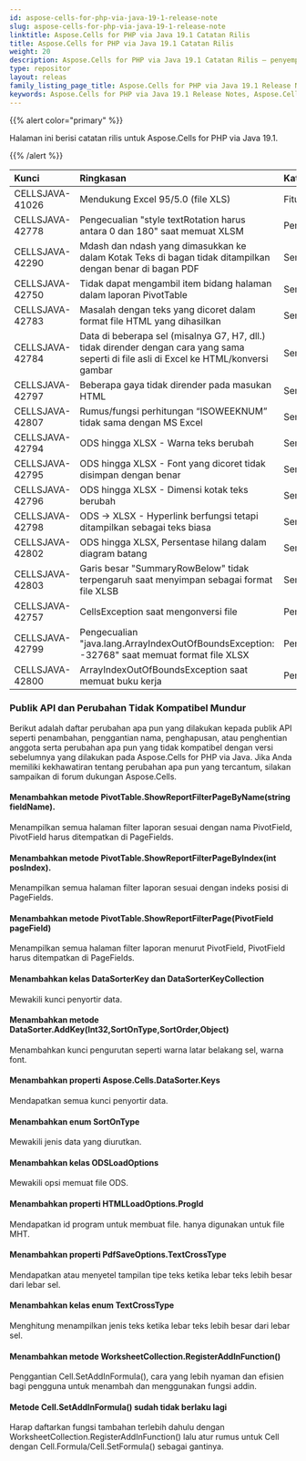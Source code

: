 ```yaml
---
id: aspose-cells-for-php-via-java-19-1-release-note
slug: aspose-cells-for-php-via-java-19-1-release-note
linktitle: Aspose.Cells for PHP via Java 19.1 Catatan Rilis
title: Aspose.Cells for PHP via Java 19.1 Catatan Rilis
weight: 20
description: Aspose.Cells for PHP via Java 19.1 Catatan Rilis – penyempurnaan terkini, fitur baru, dan perbaikan
type: repositor
layout: releas
family_listing_page_title: Aspose.Cells for PHP via Java 19.1 Release Note
keywords: Aspose.Cells for PHP via Java 19.1 Release Notes, Aspose.Cells for PHP via Java 19.1 updates and fixe
---
```

{{% alert color="primary" %}} 

Halaman ini berisi catatan rilis untuk Aspose.Cells for PHP via Java 19.1.

{{% /alert %}} 

|**Kunci**|**Ringkasan**|**Kategori**|
| :- | :- | :- |
|CELLSJAVA-41026|Mendukung Excel 95/5.0 (file XLS)|Fitur baru|
|CELLSJAVA-42778|Pengecualian "style textRotation harus antara 0 dan 180" saat memuat XLSM|Peningkatan|
|CELLSJAVA-42290|Mdash dan ndash yang dimasukkan ke dalam Kotak Teks di bagan tidak ditampilkan dengan benar di bagan PDF|Serangga|
|CELLSJAVA-42750|Tidak dapat mengambil item bidang halaman dalam laporan PivotTable|Serangga|
|CELLSJAVA-42783|Masalah dengan teks yang dicoret dalam format file HTML yang dihasilkan|Serangga|
|CELLSJAVA-42784|Data di beberapa sel (misalnya G7, H7, dll.) tidak dirender dengan cara yang sama seperti di file asli di Excel ke HTML/konversi gambar|Serangga|
|CELLSJAVA-42797|Beberapa gaya tidak dirender pada masukan HTML|Serangga|
|CELLSJAVA-42807|Rumus/fungsi perhitungan “ISOWEEKNUM” tidak sama dengan MS Excel|Serangga|
|CELLSJAVA-42794|ODS hingga XLSX - Warna teks berubah|Serangga|
|CELLSJAVA-42795|ODS hingga XLSX - Font yang dicoret tidak disimpan dengan benar|Serangga|
|CELLSJAVA-42796|ODS hingga XLSX - Dimensi kotak teks berubah|Serangga|
|CELLSJAVA-42798|ODS -> XLSX - Hyperlink berfungsi tetapi ditampilkan sebagai teks biasa|Serangga|
|CELLSJAVA-42802|ODS hingga XLSX, Persentase hilang dalam diagram batang|Serangga|
|CELLSJAVA-42803|Garis besar "SummaryRowBelow" tidak terpengaruh saat menyimpan sebagai format file XLSB|Serangga|
|CELLSJAVA-42757|CellsException saat mengonversi file|Pengecualian|
|CELLSJAVA-42799|Pengecualian "java.lang.ArrayIndexOutOfBoundsException: -32768" saat memuat format file XLSX|Pengecualian|
|CELLSJAVA-42800|ArrayIndexOutOfBoundsException saat memuat buku kerja|Pengecualian|
###  **Publik API dan Perubahan Tidak Kompatibel Mundur**
Berikut adalah daftar perubahan apa pun yang dilakukan kepada publik API seperti penambahan, penggantian nama, penghapusan, atau penghentian anggota serta perubahan apa pun yang tidak kompatibel dengan versi sebelumnya yang dilakukan pada Aspose.Cells for PHP via Java. Jika Anda memiliki kekhawatiran tentang perubahan apa pun yang tercantum, silakan sampaikan di forum dukungan Aspose.Cells.
####  **Menambahkan metode PivotTable.ShowReportFilterPageByName(string fieldName).**
Menampilkan semua halaman filter laporan sesuai dengan nama PivotField, PivotField harus ditempatkan di PageFields.
####  **Menambahkan metode PivotTable.ShowReportFilterPageByIndex(int posIndex).**
Menampilkan semua halaman filter laporan sesuai dengan indeks posisi di PageFields.
####  **Menambahkan metode PivotTable.ShowReportFilterPage(PivotField pageField)**
Menampilkan semua halaman filter laporan menurut PivotField, PivotField harus ditempatkan di PageFields.
####  **Menambahkan kelas DataSorterKey dan DataSorterKeyCollection**
Mewakili kunci penyortir data.
####  **Menambahkan metode DataSorter.AddKey(Int32,SortOnType,SortOrder,Object)**
Menambahkan kunci pengurutan seperti warna latar belakang sel, warna font.
####  **Menambahkan properti Aspose.Cells.DataSorter.Keys**
Mendapatkan semua kunci penyortir data.
####  **Menambahkan enum SortOnType**
Mewakili jenis data yang diurutkan.
####  **Menambahkan kelas ODSLoadOptions**
Mewakili opsi memuat file ODS.
####  **Menambahkan properti HTMLLoadOptions.ProgId**
Mendapatkan id program untuk membuat file. hanya digunakan untuk file MHT.
####  **Menambahkan properti PdfSaveOptions.TextCrossType**
Mendapatkan atau menyetel tampilan tipe teks ketika lebar teks lebih besar dari lebar sel.
####  **Menambahkan kelas enum TextCrossType**
Menghitung menampilkan jenis teks ketika lebar teks lebih besar dari lebar sel.
####  **Menambahkan metode WorksheetCollection.RegisterAddInFunction()**
Penggantian Cell.SetAddInFormula(), cara yang lebih nyaman dan efisien bagi pengguna untuk menambah dan menggunakan fungsi addin.
####  **Metode Cell.SetAddInFormula() sudah tidak berlaku lagi**
Harap daftarkan fungsi tambahan terlebih dahulu dengan WorksheetCollection.RegisterAddInFunction() lalu atur rumus untuk Cell dengan Cell.Formula/Cell.SetFormula() sebagai gantinya.

